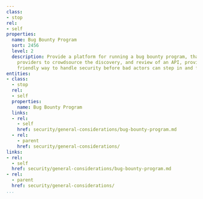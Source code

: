 ```yaml
---
class:
- stop
rel:
- self
properties:
  name: Bug Bounty Program
  sort: 2456
  level: 2
  description: Provide a platform for running a bug bounty program, that allows API
    providers to crowdsource the discovery, and review of an API, providing a potentially
    friendly way to handle security before bad actors can step in and find vulnerabilities.
entities:
- class:
  - stop
  rel:
  - self
  properties:
    name: Bug Bounty Program
  links:
  - rel:
    - self
    href: security/general-considerations/bug-bounty-program.md
  - rel:
    - parent
    href: security/general-considerations/
links:
- rel:
  - self
  href: security/general-considerations/bug-bounty-program.md
- rel:
  - parent
  href: security/general-considerations/
...
```

